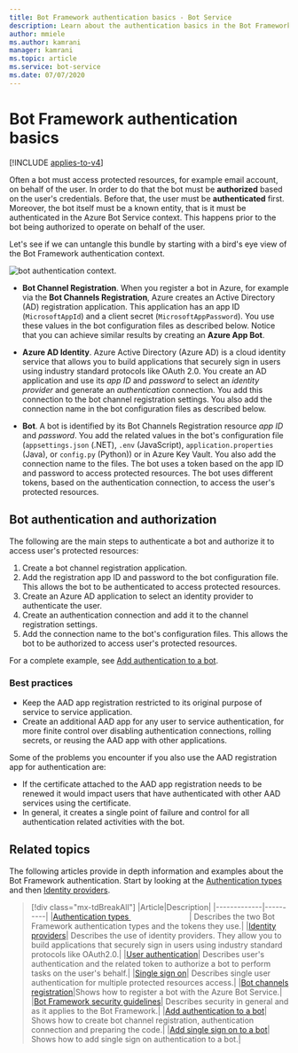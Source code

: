 ```yaml
---
title: Bot Framework authentication basics - Bot Service
description: Learn about the authentication basics in the Bot Framework.
author: mmiele
ms.author: kamrani
manager: kamrani
ms.topic: article
ms.service: bot-service
ms.date: 07/07/2020
---
```


# Bot Framework authentication basics

[!INCLUDE [applies-to-v4](../includes/applies-to-v4-current.md)]

Often a bot must access protected resources, for example email account, on behalf of the user. In order to do that the bot must be **authorized** based on the user's credentials. Before that, the user must be **authenticated** first.
Moreover, the bot itself must be a known entity, that is it must be authenticated in the Azure Bot Service context. This happens prior to the bot being authorized to operate on behalf of the user.

Let's see if we can untangle this bundle by starting with a bird's eye view of the Bot Framework authentication context.

![bot authentication context.](./media/concept-bot-authentication\bot-auth-context.PNG)

- **Bot Channel Registration**. When you register a bot in Azure, for example via the **Bot Channels Registration**, Azure creates an Active Directory (AD) registration application. This application has an app ID (`MicrosoftAppId`) and a client secret (`MicrosoftAppPassword`). You use these values in the bot configuration files as described below.
Notice that you can achieve similar results by creating an **Azure App Bot**.

- **Azure AD Identity**. Azure Active Directory (Azure AD) is a cloud identity service that allows you to build applications that securely sign in users using industry standard protocols like OAuth 2.0. You create an AD application and use its *app ID* and *password* to select an *identity provider* and generate an *authentication* connection. You add this connection to the bot channel registration settings. You also add the connection name in the bot configuration files as described below.

- **Bot**. A bot is identified by its Bot Channels Registration resource *app ID* and *password*. You add the related values in the bot's configuration file (`appsettings.json` (.NET), `.env` (JavaScript), `application.properties` (Java), or `config.py` (Python)) or in Azure Key Vault. You also add the connection name to the files.
The bot uses a token based on the app ID and password to access protected resources. The bot uses different tokens, based on the authentication connection, to access the user's protected resources.

## Bot authentication and authorization

The following are the main steps to authenticate a bot and authorize it to access user's protected resources:

1. Create a bot channel registration application.
1. Add the registration app ID and password to the bot configuration file. This allows the bot to be authenticated to access protected resources.
1. Create an Azure AD application to select an identity provider to authenticate the user.
1. Create an authentication connection and add it to the channel registration settings.
1. Add the connection name to the bot's configuration files. This allows the bot to be authorized to access user's protected resources.

For a complete example, see [Add authentication to a bot](bot-builder-authentication.md).

### Best practices

- Keep the AAD app registration restricted to its original purpose of service to service application.
- Create an additional AAD app for any user to service authentication, for more finite control over disabling authentication connections, rolling secrets, or reusing the AAD app with other applications.

Some of the problems you encounter if you also use the AAD registration app for authentication are:

- If the certificate attached to the AAD app registration needs to be renewed it would impact users that have authenticated with other AAD services using the certificate.
- In general, it creates a single point of failure and control for all authentication related activities with the bot.

## Related topics

The following articles provide in depth information and examples about the Bot Framework authentication. Start by looking at the [Authentication types](bot-builder-concept-authentication-types.md) and then [Identity providers](bot-builder-concept-identity-providers.md).

> [!div class="mx-tdBreakAll"]
> |Article|Description|
> |-------------|----------|
> |[Authentication types <img width=105px/>](bot-builder-concept-authentication-types.md)| Describes the two Bot Framework authentication types and the tokens they use.|
> |[Identity providers](bot-builder-concept-identity-providers.md)| Describes the use of identity providers. They allow you to build applications that securely sign in users using industry standard protocols like OAuth2.0.|
> |[User authentication](bot-builder-concept-authentication.md)| Describes user's authentication and the related token to authorize a bot to perform tasks on the user's behalf.|
> |[Single sign on](bot-builder-concept-sso.md)| Describes single user authentication for multiple protected resources access.|
> |[Bot channels registration](../bot-service-quickstart-registration.md)|Shows how to register a bot with the Azure Bot Service.|
> |[Bot Framework security guidelines](bot-builder-security-guidelines.md)| Describes security in general and as it applies to the Bot Framework.|
> |[Add authentication to a bot](bot-builder-authentication.md)| Shows how to create bot channel registration, authentication connection and preparing the code.|
> |[Add single sign on to a bot](bot-builder-authentication-sso.md)| Shows how to add single sign on authentication to a bot.|
